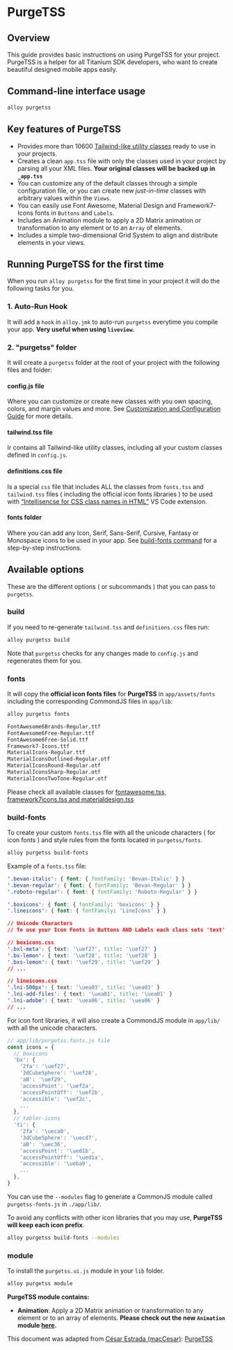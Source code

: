 # PurgeTSS

## Overview

This guide provides basic instructions on using PurgeTSS for your project. PurgeTSS is a helper for all Titanium SDK developers, who want to create beautiful designed mobile apps easily.

## Command-line interface usage

```bash
alloy purgetss
```

## Key features of PurgeTSS 
- Provides more than 10600 [Tailwind-like utility classes](https://tailwindcss.com/) ready to use in your projects.
- Creates a clean `app.tss` file with only the classes used in your project by parsing all your XML files. **Your original classes will be backed up in `_app.tss`**
- You can customize any of the default classes through a simple configuration file, or you can create new *just-in-time* classes with arbitrary values within the `Views`.
- You can easily use Font Awesome, Material Design and Framework7-Icons fonts in `Buttons` and `Labels`.
- Includes an Animation module to apply a 2D Matrix animation or transformation to any element or to an `Array` of elements.
- Includes a simple two-dimensional Grid System to align and distribute elements in your views.

## Running PurgeTSS for the first time
When you run `alloy purgetss` for the first time in your project it will do the following tasks for you.

### 1. Auto-Run Hook
It will add a `hook` in `alloy.jmk` to auto-run `purgetss` everytime you compile your app. **Very useful when using `liveview`.**

### 2. "purgetss" folder
It will create a `purgetss` folder at the root of your project with the following files and folder:

#### config.js file
Where you can customize or create new classes with you own spacing, colors, and margin values and more. See [Customization and Configuration Guide](/guide/Alloy_Framework/Alloy_PurgeTSS/configuring-guide.md) for more details.

#### tailwind.tss file
Ir contains all Tailwind-like utility classes, including all your custom classes defined in `config.js`.

#### definitions.css file
Is a special `css` file that includes ALL the classes from `fonts.tss` and `tailwind.tss` files ( including the official icon fonts libraries ) to be used with [“Intellisencse for CSS class names in HTML”](/guide/Alloy_Framework/Alloy_PurgeTSS/Whats_New/v5.2.1.md#new-definitionscss-file) VS Code extension.

#### fonts folder
Where you can add any Icon, Serif, Sans-Serif, Cursive, Fantasy or Monospace icons to be used in your app. See [build-fonts command](/guide/Alloy_Framework/Alloy_PurgeTSS/Whats_New/v5.1.0.md#instructions-to-recreate-any-of-the-deleted-libraries) for a step-by-step instructions.

## Available options
These are the different options ( or subcommands ) that you can pass to `purgetss`.
### build
If you need to re-generate `tailwind.tss` and `definitions.css` files run:

```bash
alloy purgetss build
```
Note that `purgetss` checks for any changes made to `config.js` and regenerates them for you.

### fonts
It will copy the **official icon fonts files** for **PurgeTSS** in `app/assets/fonts` including the corresponding CommondJS files in `app/lib`:

```bash
alloy purgetss fonts
```

```bash
FontAwesome6Brands-Regular.ttf
FontAwesome6Free-Regular.ttf
FontAwesome6Free-Solid.ttf
Framework7-Icons.ttf
MaterialIcons-Regular.ttf
MaterialIconsOutlined-Regular.otf
MaterialIconsRound-Regular.otf
MaterialIconsSharp-Regular.otf
MaterialIconsTwoTone-Regular.otf
```
Please check all available classes for [fontawesome.tss, framework7icons.tss and materialdesign.tss](https://github.com/macCesar/purgeTSS#list-of-available-classes)

### build-fonts
To create your custom `fonts.tss` file with all the unicode characters ( for icon fonts ) and style rules from the fonts located in `purgetss/fonts`.

```bash
alloy purgetss build-fonts
```

Example of a `fonts.tss` file:
```css
'.bevan-italic': { font: { fontFamily: 'Bevan-Italic' } }
'.bevan-regular': { font: { fontFamily: 'Bevan-Regular' } }
'.roboto-regular': { font: { fontFamily: 'Roboto-Regular' } }

'.boxicons': { font: { fontFamily: 'boxicons' } }
'.lineicons': { font: { fontFamily: 'LineIcons' } }

// Unicode Characters
// To use your Icon Fonts in Buttons AND Labels each class sets 'text' and 'title' properties

// boxicons.css
'.bxl-meta': { text: '\uef27', title: '\uef27' }
'.bx-lemon': { text: '\uef28', title: '\uef28' }
'.bxs-lemon': { text: '\uef29', title: '\uef29' }
// ...

// lineicons.css
'.lni-500px': { text: '\uea03', title: '\uea03' }
'.lni-add-files': { text: '\uea01', title: '\uea01' }
'.lni-adobe': { text: '\uea06', title: '\uea06' }
// ...
```

For icon font libraries, it will also create a CommondJS module in `app/lib/` with all the unicode characters.

```javascript
// app/lib/purgetss.fonts.js file
const icons = {
  // boxicons
  'bx': {
    '2fa': '\uef27',
    '3dCubeSphere': '\uef28',
    'aB': '\uef29',
    'accessPoint': '\uef2a',
    'accessPointOff': '\uef2b',
    'accessible': '\uef2c',
    ...
  },
  // tabler-icons
  'ti': {
    '2fa': '\ueca0',
    '3dCubeSphere': '\uecd7',
    'aB': '\uec36',
    'accessPoint': '\ued1b',
    'accessPointOff': '\ued1a',
    'accessible': '\ueba9',
    ...
  },
}
```

You can use the `--modules` flag to generate a CommonJS module called `purgetss-fonts.js` in `./app/lib/`.

To avoid any conflicts with other icon libraries that you may use, **PurgeTSS will keep each icon prefix**.

```bash
alloy purgetss build-fonts --modules
```

### module
To install the `purgetss.ui.js` module in your `lib` folder.

```bash
alloy purgetss module
```

**PurgeTSS module contains:**
- **Animation**: Apply a 2D Matrix animation or transformation to any element or to an array of elements. **Please check out the new `Animation` module [here](/guide/Alloy_Framework/Alloy_PurgeTSS/Whats_New/v2.5.0.md#animation-module).**

This document was adapted from [César Estrada (macCesar)](https://github.com/macCesar/): [PurgeTSS](https://github.com/macCesar/purgeTSS)
